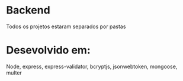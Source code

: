# Backend

Todos os projetos estaram separados por pastas

# Desevolvido em:

Node, express, express-validator, bcryptjs, jsonwebtoken, mongoose, multer
